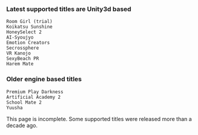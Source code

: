 ### Latest supported titles are Unity3d based

    Room Girl (trial)
    Koikatsu Sunshine
    HoneySelect 2
    AI-Syoujyo
    Emotion Creators
    Secrossphere
    VR Kanojo
    SexyBeach PR
    Harem Mate

### Older engine based titles

    Premium Play Darkness
    Artificial Academy 2
    School Mate 2
    Yuusha

This page is incomplete. Some supported titles were released more than a decade ago.